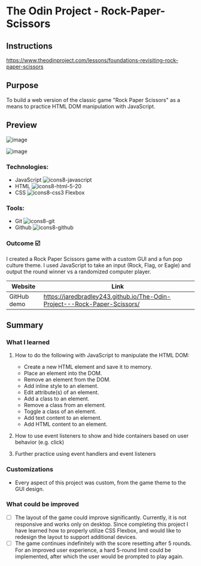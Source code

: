 
# The Odin Project - Rock-Paper-Scissors


## Instructions
https://www.theodinproject.com/lessons/foundations-revisiting-rock-paper-scissors
## Purpose

To build a web version of the classic game "Rock Paper Scissors" as a means to practice HTML DOM manipulation with JavaScript.
## Preview

![image](https://user-images.githubusercontent.com/107898107/213630902-60d71716-717c-4f24-ac52-f56fcacf3b32.png)

![image](https://user-images.githubusercontent.com/107898107/213631344-63aac5a3-09d6-4d0d-abe1-a415d8c7d544.png)


### Technologies:

* JavaScript ![icons8-javascript](https://user-images.githubusercontent.com/107898107/211131252-7d1364bd-b6c2-4e77-876c-d3c7b4ecf126.svg)
* HTML  ![icons8-html-5-20](https://user-images.githubusercontent.com/107898107/211131200-886e1ba5-3979-4083-a037-b9bffdbedc2d.svg)
* CSS ![icons8-css3](https://user-images.githubusercontent.com/107898107/211131340-f2d93c1f-30d0-4d7c-bd9d-78bf6dc99c95.svg) Flexbox

### Tools:
* Git ![icons8-git](https://user-images.githubusercontent.com/107898107/211131596-fdb65679-35fb-4d60-8ca2-5ec536487391.svg)
* Github ![icons8-github](https://user-images.githubusercontent.com/107898107/211131605-60836c1f-9fe5-4567-a6f1-6afb2dfce9b6.svg)

### Outcome :ballot_box_with_check:
I created a Rock Paper Scissors game with a custom GUI and a fun pop culture theme. I used JavaScript to take an input (Rock, Flag, or Eagle) and output the round winner vs a randomized computer player.

| Website | Link | 
| ------------- | ------------- | 
| GitHub demo | https://jaredbradley243.github.io/The-Odin-Project---Rock-Paper-Scissors/ | ## Summary

## Summary

### What I learned
1. How to do the following with JavaScript to manipulate the HTML DOM:<br>
   * Create a new HTML element and save it to memory. 
   * Place an element into the DOM.
   * Remove an element from the DOM.
   * Add inline style to an element.
   * Edit attribute(s) of an element.
   * Add a class to an element.
   * Remove a class from an element.
   * Toggle a class of an element.
   * Add text content to an element.
   * Add HTML content to an element.

2. How to use event listeners to show and hide containers based on user behavior (e.g. click)

3. Further practice using event handlers and event listeners

### Customizations
* Every aspect of this project was custom, from the game theme to the GUI design.

### What could be improved
- [ ] The layout of the game could improve significantly. Currently, it is not responsive and works only on desktop. Since completing this project I have learned how to properly utilize CSS Flexbox, and would like to redesign the layout to support additional devices.
- [ ] The game continues indefinitely with the score resetting after 5 rounds. For an improved user experience, a hard 5-round limit could be implemented, after which the user would be prompted to play again.
